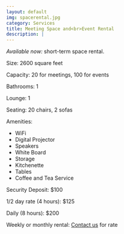 ```yaml
---
layout: default
img: spacerental.jpg
category: Services
title: Meeting Space and<br>Event Rental
description: |
---
```

_Available now:_ short-term space rental.

Size: 2600 square feet

Capacity: 20 for meetings, 100 for events

Bathrooms: 1

Lounge: 1

Seating: 20 chairs, 2 sofas

Amenities:

* WiFi
* Digital Projector
* Speakers
* White Board
* Storage
* Kitchenette
* Tables
* Coffee and Tea Service

Security Deposit: $100

1/2 day rate (4 hours): $125

Daily (8 hours): $200

Weekly or monthly rental: <a href="mailto:info@221prospect.com">Contact us</a> for rate
